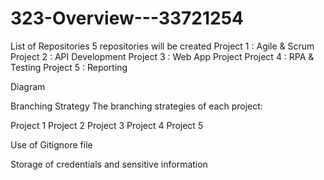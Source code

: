 # 323-Overview---33721254

List of Repositories
5 repositories will be created
Project 1 : Agile & Scrum
Project 2 : API Development
Project 3 : Web App Project
Project 4 : RPA & Testing
Project 5 : Reporting

Diagram



Branching Strategy
The branching strategies of each project:

Project 1
Project 2
Project 3
Project 4
Project 5

Use of Gitignore file


Storage of credentials and sensitive
information
